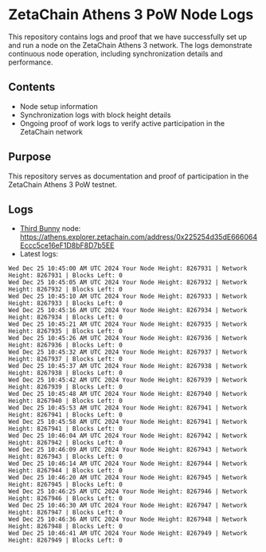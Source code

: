 # ZetaChain Athens 3 PoW Node Logs
This repository contains logs and proof that we have successfully set up and run a node on the ZetaChain Athens 3 network. The logs demonstrate continuous node operation, including synchronization details and performance.

## Contents
- Node setup information
- Synchronization logs with block height details
- Ongoing proof of work logs to verify active participation in the ZetaChain network

## Purpose
This repository serves as documentation and proof of participation in the ZetaChain Athens 3 PoW testnet.

## Logs

- [Third Bunny](https://thirdbunny.xyz/) node: https://athens.explorer.zetachain.com/address/0x225254d35dE666064Eccc5ce16eF1D8bF8D7b5EE
- Latest logs:
```
Wed Dec 25 10:45:00 AM UTC 2024 Your Node Height: 8267931 | Network Height: 8267931 | Blocks Left: 0
Wed Dec 25 10:45:05 AM UTC 2024 Your Node Height: 8267932 | Network Height: 8267932 | Blocks Left: 0
Wed Dec 25 10:45:10 AM UTC 2024 Your Node Height: 8267933 | Network Height: 8267933 | Blocks Left: 0
Wed Dec 25 10:45:16 AM UTC 2024 Your Node Height: 8267934 | Network Height: 8267934 | Blocks Left: 0
Wed Dec 25 10:45:21 AM UTC 2024 Your Node Height: 8267935 | Network Height: 8267935 | Blocks Left: 0
Wed Dec 25 10:45:26 AM UTC 2024 Your Node Height: 8267936 | Network Height: 8267936 | Blocks Left: 0
Wed Dec 25 10:45:32 AM UTC 2024 Your Node Height: 8267937 | Network Height: 8267937 | Blocks Left: 0
Wed Dec 25 10:45:37 AM UTC 2024 Your Node Height: 8267938 | Network Height: 8267938 | Blocks Left: 0
Wed Dec 25 10:45:42 AM UTC 2024 Your Node Height: 8267939 | Network Height: 8267939 | Blocks Left: 0
Wed Dec 25 10:45:48 AM UTC 2024 Your Node Height: 8267940 | Network Height: 8267940 | Blocks Left: 0
Wed Dec 25 10:45:53 AM UTC 2024 Your Node Height: 8267941 | Network Height: 8267941 | Blocks Left: 0
Wed Dec 25 10:45:58 AM UTC 2024 Your Node Height: 8267941 | Network Height: 8267941 | Blocks Left: 0
Wed Dec 25 10:46:04 AM UTC 2024 Your Node Height: 8267942 | Network Height: 8267942 | Blocks Left: 0
Wed Dec 25 10:46:09 AM UTC 2024 Your Node Height: 8267943 | Network Height: 8267943 | Blocks Left: 0
Wed Dec 25 10:46:14 AM UTC 2024 Your Node Height: 8267944 | Network Height: 8267944 | Blocks Left: 0
Wed Dec 25 10:46:20 AM UTC 2024 Your Node Height: 8267945 | Network Height: 8267945 | Blocks Left: 0
Wed Dec 25 10:46:25 AM UTC 2024 Your Node Height: 8267946 | Network Height: 8267946 | Blocks Left: 0
Wed Dec 25 10:46:30 AM UTC 2024 Your Node Height: 8267947 | Network Height: 8267947 | Blocks Left: 0
Wed Dec 25 10:46:36 AM UTC 2024 Your Node Height: 8267948 | Network Height: 8267948 | Blocks Left: 0
Wed Dec 25 10:46:41 AM UTC 2024 Your Node Height: 8267949 | Network Height: 8267949 | Blocks Left: 0
```
